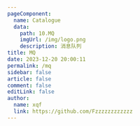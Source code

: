 ```yaml
---
pageComponent:
  name: Catalogue
  data:
    path: 10.MQ
    imgUrl: /img/logo.png
    description: 消息队列
title: MQ
date: 2023-12-20 20:00:11
permalink: /mq
sidebar: false
article: false
comment: false
editLink: false
author: 
  name: xqf
  link: https://github.com/Fzzzzzzzzzzzz
---
```

 